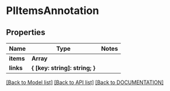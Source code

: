 # PIItemsAnnotation

## Properties
Name | Type | Notes
------------ | ------------- | -------------
**items** | **Array<PIAnnotation>**
**links** | **{ [key: string]: string; }**

[[Back to Model list]](../../DOCUMENTATION.md#documentation-for-models) [[Back to API list]](../../DOCUMENTATION.md#documentation-for-api-endpoints) [[Back to DOCUMENTATION]](../../DOCUMENTATION.md)
